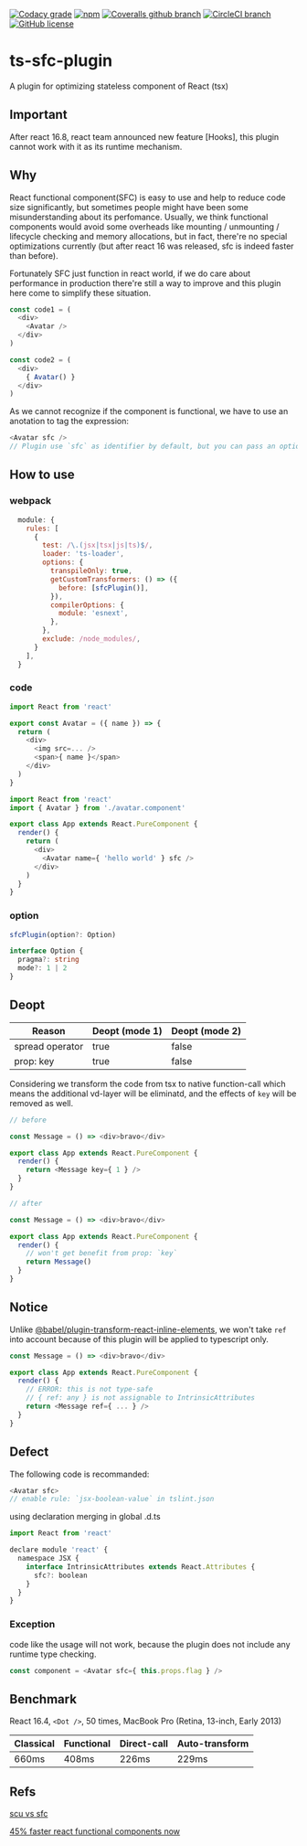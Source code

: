 [![Codacy grade](https://img.shields.io/codacy/grade/846b3e86d57c4697b681b53e78a9742b.svg?style=for-the-badge)](https://app.codacy.com/app/Saviio/ts-sfc-plugin?utm_source=github.com&utm_medium=referral&utm_content=Saviio/ts-sfc-plugin&utm_campaign=Badge_Grade_Dashboard)
[![npm](https://img.shields.io/npm/v/ts-sfc-plugin.svg?style=for-the-badge)](https://www.npmjs.com/package/ts-sfc-plugin)
[![Coveralls github branch](https://img.shields.io/coveralls/github/Saviio/ts-sfc-plugin/master.svg?style=for-the-badge)](https://coveralls.io/github/Saviio/ts-sfc-plugin?branch=master)
[![CircleCI branch](https://img.shields.io/circleci/project/github/Saviio/ts-sfc-plugin/master.svg?style=for-the-badge)](https://circleci.com/gh/Saviio/ts-sfc-plugin/tree/master)
[![GitHub license](https://img.shields.io/github/license/Saviio/ts-sfc-plugin.svg?style=for-the-badge)](https://github.com/Saviio/ts-sfc-plugin/blob/master/LICENSE)

# ts-sfc-plugin

A plugin for optimizing stateless component of React (tsx)

## Important
After react 16.8, react team announced new feature [Hooks], this plugin cannot work with it as its runtime mechanism.

## Why
React functional component(SFC) is easy to use and help to reduce code size significantly, but sometimes
people might have been some misunderstanding about its perfomance. Usually, we think functional components would avoid some overheads like mounting / unmounting / lifecycle checking and memory allocations, but in fact, there're no special optimizations currently (but after react 16 was released, sfc is indeed faster than before).

Fortunately SFC just function in react world, if we do care about performance in production there're still a way to improve and this plugin here come to simplify these situation.

```javascript
const code1 = (
  <div>
    <Avatar />
  </div>
)

const code2 = (
  <div>
    { Avatar() }
  </div>
)
```
As we cannot recognize if the component is functional, we have to use an anotation to tag the expression:

```javascript
<Avatar sfc />
// Plugin use `sfc` as identifier by default, but you can pass an option to override it.
```

## How to use

### webpack
```javascript
  module: {
    rules: [
      {
        test: /\.(jsx|tsx|js|ts)$/,
        loader: 'ts-loader',
        options: {
          transpileOnly: true,
          getCustomTransformers: () => ({
            before: [sfcPlugin()],
          }),
          compilerOptions: {
            module: 'esnext',
          },
        },
        exclude: /node_modules/,
      }
    ],
  }
```

### code

```javascript
import React from 'react'

export const Avatar = ({ name }) => {
  return (
    <div>
      <img src=... />
      <span>{ name }</span>
    </div>
  )
}
```

```javascript
import React from 'react'
import { Avatar } from './avatar.component'

export class App extends React.PureComponent {
  render() {
    return (
      <div>
        <Avatar name={ 'hello world' } sfc />
      </div>
    )
  }
}
```

### option
```typescript
sfcPlugin(option?: Option)

interface Option {
  pragma?: string
  mode?: 1 | 2
}
```

## Deopt
| Reason | Deopt (mode 1) | Deopt (mode 2)
|--|--|--|
| spread operator | true | false
| prop: key | true | false

Considering we transform the code from tsx to native function-call which means the additional vd-layer will be eliminatd, and the effects of `key` will be removed as well.

```javascript
// before

const Message = () => <div>bravo</div>

export class App extends React.PureComponent {
  render() {
    return <Message key={ 1 } />
  }
}
```

```javascript
// after

const Message = () => <div>bravo</div>

export class App extends React.PureComponent {
  render() {
    // won't get benefit from prop: `key`
    return Message()
  }
}
```

## Notice
Unlike [@babel/plugin-transform-react-inline-elements](https://babeljs.io/docs/en/next/babel-plugin-transform-react-inline-elements), we won't take `ref` into account because of this plugin will be applied to typescript only.
```javascript
const Message = () => <div>bravo</div>

export class App extends React.PureComponent {
  render() {
    // ERROR: this is not type-safe
    // { ref: any } is not assignable to IntrinsicAttributes
    return <Message ref={ ... } />
  }
}
```

## Defect
The following code is recommanded:

```javascript
<Avatar sfc>
// enable rule: `jsx-boolean-value` in tslint.json
```

using declaration merging in global .d.ts

```javascript
import React from 'react'

declare module 'react' {
  namespace JSX {
    interface IntrinsicAttributes extends React.Attributes {
      sfc?: boolean
    }
  }
}
```
### Exception
code like the usage will not work, because the plugin does not include any runtime type checking.

```javascript
const component = <Avatar sfc={ this.props.flag } />
```

## Benchmark

React 16.4, ```<Dot />```, 50 times, MacBook Pro (Retina, 13-inch, Early 2013)

| Classical | Functional | Direct-call | Auto-transform |
|--|--|--|--|
| 660ms | 408ms | 226ms | 229ms |

## Refs

[scu vs sfc](https://stackoverflow.com/questions/45795380/component-with-shouldcomponentupdate-vs-stateless-component-performance)

[45% faster react functional components now](https://medium.com/missive-app/45-faster-react-functional-components-now-3509a668e69f)
